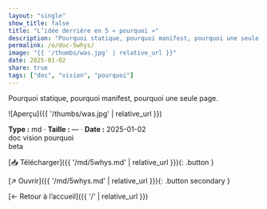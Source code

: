 ```yaml
---
layout: "single"
show_title: false
title: "L’idée derrière en 5 « pourquoi »"
description: "Pourquoi statique, pourquoi manifest, pourquoi une seule page."
permalink: /o/doc-5whys/
image: "{{ '/thumbs/was.jpg' | relative_url }}"
date: 2025-01-02
share: true
tags: ["doc", "vision", "pourquoi"]
---
```



Pourquoi statique, pourquoi manifest, pourquoi une seule page.

![Aperçu]({{ '/thumbs/was.jpg' | relative_url }})

<div class="info-box"><strong>Type :</strong> md · <strong>Taille :</strong> — · <strong>Date :</strong> 2025-01-02</div>

<div class="tags"><span class="tag">doc</span> <span class="tag">vision</span> <span class="tag">pourquoi</span></div>

<div class="badges"><span class="badge">beta</span></div>

[📥 Télécharger]({{ '/md/5whys.md' | relative_url }}){: .button }

[↗ Ouvrir]({{ '/md/5whys.md' | relative_url }}){: .button secondary }

[← Retour à l’accueil]({{ '/' | relative_url }})
